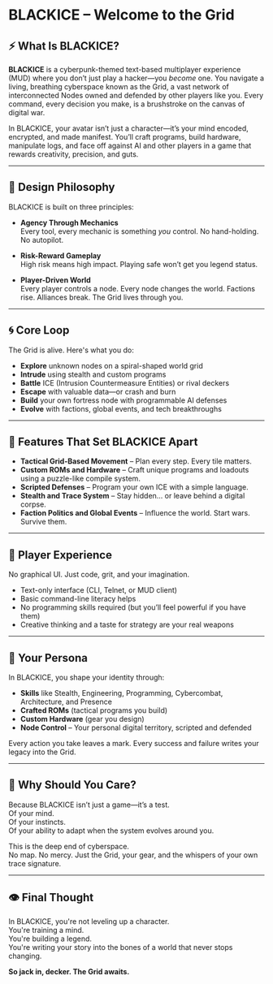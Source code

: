 # BLACKICE – Welcome to the Grid

## ⚡ What Is BLACKICE?

**BLACKICE** is a cyberpunk-themed text-based multiplayer experience (MUD) where you don’t just play a hacker—you *become* one. You navigate a living, breathing cyberspace known as the Grid, a vast network of interconnected Nodes owned and defended by other players like you. Every command, every decision you make, is a brushstroke on the canvas of digital war.

In BLACKICE, your avatar isn’t just a character—it’s your mind encoded, encrypted, and made manifest. You’ll craft programs, build hardware, manipulate logs, and face off against AI and other players in a game that rewards creativity, precision, and guts.

---

## 🧠 Design Philosophy

BLACKICE is built on three principles:

- **Agency Through Mechanics**  
  Every tool, every mechanic is something *you* control. No hand-holding. No autopilot.

- **Risk-Reward Gameplay**  
  High risk means high impact. Playing safe won’t get you legend status.

- **Player-Driven World**  
  Every player controls a node. Every node changes the world. Factions rise. Alliances break. The Grid lives through you.

---

## 🌀 Core Loop

The Grid is alive. Here's what you do:

- **Explore** unknown nodes on a spiral-shaped world grid  
- **Intrude** using stealth and custom programs  
- **Battle** ICE (Intrusion Countermeasure Entities) or rival deckers  
- **Escape** with valuable data—or crash and burn  
- **Build** your own fortress node with programmable AI defenses  
- **Evolve** with factions, global events, and tech breakthroughs

---

## 🔧 Features That Set BLACKICE Apart

- **Tactical Grid-Based Movement** – Plan every step. Every tile matters.
- **Custom ROMs and Hardware** – Craft unique programs and loadouts using a puzzle-like compile system.
- **Scripted Defenses** – Program your own ICE with a simple language.
- **Stealth and Trace System** – Stay hidden… or leave behind a digital corpse.
- **Faction Politics and Global Events** – Influence the world. Start wars. Survive them.

---

## 🧩 Player Experience

No graphical UI. Just code, grit, and your imagination.

- Text-only interface (CLI, Telnet, or MUD client)
- Basic command-line literacy helps
- No programming skills required (but you’ll feel powerful if you have them)
- Creative thinking and a taste for strategy are your real weapons

---

## 🧬 Your Persona

In BLACKICE, you shape your identity through:

- **Skills** like Stealth, Engineering, Programming, Cybercombat, Architecture, and Presence  
- **Crafted ROMs** (tactical programs you build)  
- **Custom Hardware** (gear you design)  
- **Node Control** – Your personal digital territory, scripted and defended

Every action you take leaves a mark. Every success and failure writes your legacy into the Grid.

---

## 🎯 Why Should You Care?

Because BLACKICE isn’t just a game—it’s a test.  
Of your mind.  
Of your instincts.  
Of your ability to adapt when the system evolves around you.

This is the deep end of cyberspace.  
No map. No mercy. Just the Grid, your gear, and the whispers of your own trace signature.

---

## 👁️ Final Thought

In BLACKICE, you're not leveling up a character.  
You're training a mind.  
You're building a legend.  
You're writing your story into the bones of a world that never stops changing.

**So jack in, decker. The Grid awaits.**


